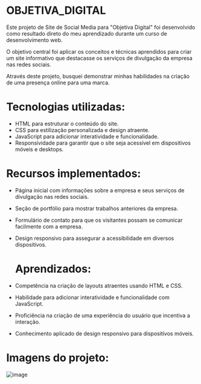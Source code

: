 # OBJETIVA_DIGITAL

Este projeto de Site de Social Media para "Objetiva Digital" foi desenvolvido como resultado direto do meu aprendizado durante um curso de desenvolvimento web.    

O objetivo central foi aplicar os conceitos e técnicas aprendidos para criar um site informativo que destacasse os serviços de divulgação da empresa nas redes sociais.    

Através deste projeto, busquei demonstrar minhas habilidades na criação de uma presença online para uma marca.

## 

# Tecnologias utilizadas:

- HTML para estruturar o conteúdo do site.
- CSS para estilização personalizada e design atraente.
- JavaScript para adicionar interatividade e funcionalidade.
- Responsividade para garantir que o site seja acessível em dispositivos móveis e desktops.

## 

# Recursos implementados:

- Página inicial com informações sobre a empresa e seus serviços de divulgação nas redes sociais.
- Seção de portfólio para mostrar trabalhos anteriores da empresa.
- Formulário de contato para que os visitantes possam se comunicar facilmente com a empresa.
- Design responsivo para assegurar a acessibilidade em diversos dispositivos.

  ##

  # Aprendizados:

- Competência na criação de layouts atraentes usando HTML e CSS.
- Habilidade para adicionar interatividade e funcionalidade com JavaScript.
- Proficiência na criação de uma experiência do usuário que incentiva a interação.
- Conhecimento aplicado de design responsivo para dispositivos móveis.

##

# Imagens do projeto:

![image](https://github.com/Jose-Capucho/OBJETIVA_DIGITAL/assets/97485966/b55173ef-420b-43b0-857e-952312ff0533)
